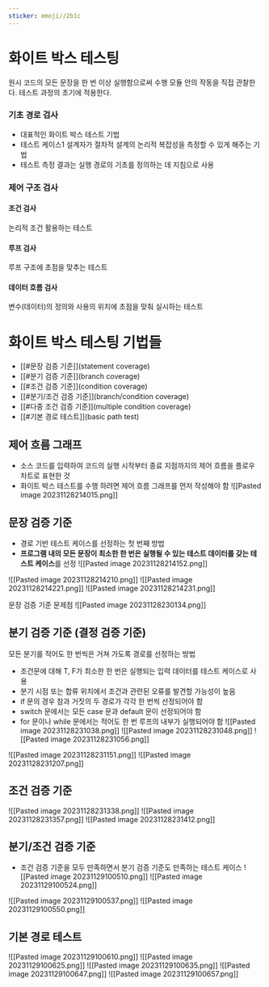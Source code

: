 ```yaml
---
sticker: emoji//2b1c
---
```

# 화이트 박스 테스팅
원시 코드의 모든 문장을 한 번 이상 실행함으로써 수행
모듈 안의 작동을 직접 관찰한다.
테스트 과정의 초기에 적용한다.
### 기초 경로 검사
- 대표적인 화이트 박스 테스트 기법
- 테스트 케이스1 설계자가 절차적 설계의 논리적 복잡성을 측정할 수 있게 해주는 기법 
- 테스트 측정 결과는 실행 경로의 기초를 정의하는 데 지침으로 사용
### 제어 구조 검사
#### 조건 검사
논리적 조건 활용하는 테스트
#### 루프 검사
루프 구조에 초점을 맞추는 테스트
#### 데이터 흐름 검사
변수(데이터)의 정의와 사용의 위치에 초점을 맞춰 실시하는 테스트

# 화이트 박스 테스팅 기법들  
- [[#문장 검증 기준]](statement coverage) 
- [[#분기 검증 기준]](branch coverage) 
- [[#조건 검증 기준]](condition coverage) 
- [[#분기/조건 검증 기준]](branch/condition coverage) 
- [[#다중 조건 검증 기준]](multiple condition coverage) 
- [[#기본 경로 테스트]](basic path test)

## 제어 흐름 그래프
- 소스 코드를 입력하여 코드의 실행 시작부터 종료 지점까지의 제어 흐름을 플로우 차트로 표현한 것 
- 화이트 박스 테스트를 수행 하려면 제어 흐름 그래프를 먼저 작성해야 함
![[Pasted image 20231128214015.png]]
## 문장 검증 기준
- 경로 기반 테스트 케이스를 선정하는 첫 번째 방법
- **프로그램 내의 모든 문장이 최소한 한 번은 실행될 수 있는 테스트 데이터를 갖는 테스트 케이스**를 선정
![[Pasted image 20231128214152.png]]


![[Pasted image 20231128214210.png]]
![[Pasted image 20231128214221.png]]
![[Pasted image 20231128214231.png]]

문장 검증 기준 문제점
![[Pasted image 20231128230134.png]]

## 분기 검증 기준 (결정 검증 기준)
모든 분기를 적어도 한 번씩은 거쳐 가도록 경로를 선정하는 방법
- 조건문에 대해 T, F가 최소한 한 번은 실행되는 입력 데이터를 테스트 케이스로 사용
- 분기 시점 또는 합류 위치에서 조건과 관련된 오류를 발견할 가능성이 높음 
- if 문의 경우 참과 거짓의 두 경로가 각각 한 번씩 선정되어야 함 
- switch 문에서는 모든 case 문과 default 문이 선정되어야 함 
- for 문이나 while 문에서는 적어도 한 번 루프의 내부가 실행되어야 함
![[Pasted image 20231128231038.png]]
![[Pasted image 20231128231048.png]]
![[Pasted image 20231128231056.png]]

![[Pasted image 20231128231151.png]]
![[Pasted image 20231128231207.png]]

## 조건 검증 기준
![[Pasted image 20231128231338.png]]
![[Pasted image 20231128231357.png]]
![[Pasted image 20231128231412.png]]
## 분기/조건 검증 기준
- 조건 검증 기준을 모두 만족하면서 분기 검증 기준도 만족하는 테스트 케이스
![[Pasted image 20231129100510.png]]
![[Pasted image 20231129100524.png]]

![[Pasted image 20231129100537.png]]
![[Pasted image 20231129100550.png]]

## 기본 경로 테스트
![[Pasted image 20231129100610.png]]
![[Pasted image 20231129100625.png]]
![[Pasted image 20231129100635.png]]
![[Pasted image 20231129100647.png]]
![[Pasted image 20231129100657.png]]




